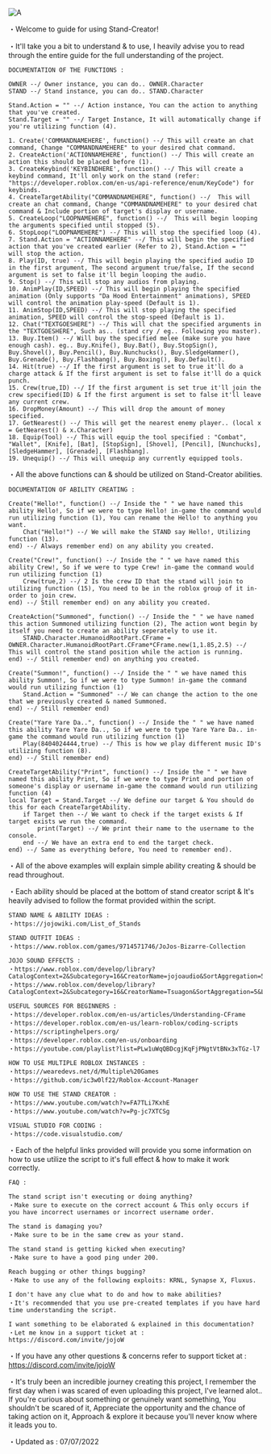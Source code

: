 
![A](https://user-images.githubusercontent.com/102848138/177808558-abf98882-34cc-4fe2-9a32-eff6e248569b.png)

・Welcome to guide for using Stand-Creator!

・It'll take you a bit to understand & to use, I heavily advise you to read through the entire guide for the full understanding of the project.

```
DOCUMENTATION OF THE FUNCTIONS :

OWNER --/ Owner instance, you can do.. OWNER.Character
STAND --/ Stand instance, you can do.. STAND.Character

Stand.Action = "" --/ Action instance, You can the action to anything that you've created.
Stand.Target = "" --/ Target Instance, It will automatically change if you're utilizing function (4).

1. Create('COMMANDNAMEHERE', function() --/ This will create an chat command, Change "COMMANDNAMEHERE" to your desired chat command.
2. CreateAction('ACTIONNAMEHERE', function() --/ This will create an action this should be placed before (1).
3. CreateKeybind('KEYBINDHERE', function() --/ This will create a keybind command, It'll only work on the stand (refer: "https://developer.roblox.com/en-us/api-reference/enum/KeyCode") for keybinds.
4. CreateTargetAbility("COMMANDNAMEHERE", function() --/  This will create an chat command, Change "COMMANDNAMEHERE" to your desired chat command & Include portion of target's display or username.
5. CreateLoop("LOOPNAMEHERE", function() --/  This will begin looping the arguments specified until stopped (5).
6. StopLoop("LOOPNAMEHERE") --/ This will stop the specified loop (4).
7. Stand.Action = "ACTIONNAMEHERE" --/ This will begin the specified action that you've created earlier (Refer to 2), Stand.Action = "" will stop the action.
8. Play(ID, true) --/ This will begin playing the specified audio ID in the first argument, The second argument true/false, If the second argument is set to false it'll begin looping the audio.
9. Stop() --/ This will stop any audios from playing.
10. AnimPlay(ID,SPEED) --/ This will begin playing the specified animation (Only supports "Da Hood Entertainment" animations), SPEED will control the animation play-speed (Default is 1).
11. AnimStop(ID,SPEED) --/ This will stop playing the specified animation, SPEED will control the stop-speed (Default is 1).
12. Chat("TEXTGOESHERE") --/ This will chat the specified arguments in the "TEXTGOESHERE", Such as.. (stand cry / eg.. Following you master).
13. Buy.Item() --/ Will buy the specified melee (make sure you have enough cash). eg.. Buy.Knife(), Buy.Bat(), Buy.StopSign(), Buy.Shovel(), Buy.Pencil(), Buy.Nunchucks(), Buy.SledgeHammer(), Buy.Grenade(), Buy.Flashbang(), Buy.Boxing(), Buy.Default().
14. Hit(true) --/ If the first argument is set to true it'll do a charge attack & If the first argument is set to false it'll do a quick punch.
15. Crew(true,ID) --/ If the first argument is set true it'll join the crew specified(ID) & If the first argument is set to false it'll leave any current crew.
16. DropMoney(Amount) --/ This will drop the amount of money specified.
17. GetNearest() --/ This will get the nearest enemy player.. (local x = GetNearest() & x.Character)
18. Equip(Tool) --/ This will equip the tool specified : "Combat", "Wallet", [Knife], [Bat], [StopSign], [Shovel], [Pencil], [Nunchucks], [SledgeHammer], [Grenade], [Flashbang].
19. Unequip() --/ This will unequip any currently equipped tools.
```
・All the above functions can & should be utilized on Stand-Creator abilities.

```
DOCUMENTATION OF ABILITY CREATING :

Create("Hello!", function() --/ Inside the " " we have named this ability Hello!, So if we were to type Hello! in-game the command would run utilizing function (1), You can rename the Hello! to anything you want.
    Chat("Hello!") --/ We will make the STAND say Hello!, Utilizing function (13).
end) --/ Always remember end) on any ability you created.

Create("Crew!", function() --/ Inside the " " we have named this ability Crew!, So if we were to type Crew! in-game the command would run utilizing function (1)
    Crew(true,2) --/ 2 Is the crew ID that the stand will join to utilizing function (15), You need to be in the roblox group of it in-order to join crew.
end) --/ Still remember end) on any ability you created.

CreateAction("Summoned", function() --/ Inside the " " we have named this action Summoned utilizing function (2), The action wont begin by itself you need to create an ability seperately to use it.
    STAND.Character.HumanoidRootPart.CFrame = OWNER.Character.HumanoidRootPart.CFrame*CFrame.new(1,1.85,2.5) --/ This will control the stand position while the action is running.
end) --/ Still remember end) on anything you created.

Create("Summon!", function() --/ Inside the " " we have named this ability Summon!, So if we were to type Summon! in-game the command would run utilizing function (1)
    Stand.Action = "Summoned" --/ We can change the action to the one that we previously created & named Summoned.
end) --/ Still remember end)

Create("Yare Yare Da..", function() --/ Inside the " " we have named this ability Yare Yare Da.., So if we were to type Yare Yare Da.. in-game the command would run utilizing function (1)
    Play(8404024444,true) --/ This is how we play different music ID's utilizing function (8).
end) --/ Still remember end)

CreateTargetAbility("Print", function() --/ Inside the " " we have named this ability Print, So if we were to type Print and portion of someone's display or username in-game the command would run utilizing function (4)
local Target = Stand.Target --/ We define our target & You should do this for each CreateTargetAbility.
    if Target then --/ We want to check if the target exists & If target exists we run the command.
        print(Target) --/ We print their name to the username to the console.
    end --/ We have an extra end to end the target check.
end) --/ Same as everything before, You need to remember end).
```
・All of the above examples will explain simple ability creating & should be read throughout.

・Each ability should be placed at the bottom of stand creator script & It's heavily advised to follow the format provided within the script.
```
STAND NAME & ABILITY IDEAS :
・https://jojowiki.com/List_of_Stands

STAND OUTFIT IDEAS :
・https://www.roblox.com/games/9714571746/JoJos-Bizarre-Collection 

JOJO SOUND EFFECTS :
・https://www.roblox.com/develop/library?CatalogContext=2&Subcategory=16&CreatorName=jojoaudio&SortAggregation=5&LegendExpanded=true&Category=9
・https://www.roblox.com/develop/library?CatalogContext=2&Subcategory=16&CreatorName=Tsuagon&SortAggregation=5&LegendExpanded=true&Category=9

USEFUL SOURCES FOR BEGINNERS :
・https://developer.roblox.com/en-us/articles/Understanding-CFrame
・https://developer.roblox.com/en-us/learn-roblox/coding-scripts
・https://scriptinghelpers.org/
・https://developer.roblox.com/en-us/onboarding
・https://youtube.com/playlist?list=PLw1uWqQBDcgjKqFjPNgtVtBNx3xTGz-l7

HOW TO USE MULTIPLE ROBLOX INSTANCES :
・https://wearedevs.net/d/Multiple%20Games
・https://github.com/ic3w0lf22/Roblox-Account-Manager

HOW TO USE THE STAND CREATOR :
・https://www.youtube.com/watch?v=FA7TLi7KxhE
・https://www.youtube.com/watch?v=Pg-jc7XTCSg

VISUAL STUDIO FOR CODING :
・https://code.visualstudio.com/
```
・Each of the helpful links provided will provide you some information on how to use utilize the script to it's full effect & how to make it work correctly.

```
FAQ :

The stand script isn't executing or doing anything?
・Make sure to execute on the correct account & This only occurs if you have incorrect usernames or incorrect username order.

The stand is damaging you?
・Make sure to be in the same crew as your stand.

The stand stand is getting kicked when executing?
・Make sure to have a good ping under 200.

Reach bugging or other things bugging?
・Make to use any of the following exploits: KRNL, Synapse X, Fluxus.

I don't have any clue what to do and how to make abilities?
・It's recommended that you use pre-created templates if you have hard time understanding the script.

I want something to be elaborated & explained in this documentation?
・Let me know in a support ticket at : https://discord.com/invite/jojoW
```
・If you have any other questions & concerns refer to support ticket at : https://discord.com/invite/jojoW

・It's truly been an incredible journey creating this project, I remember the first day when i was scared of even uploading this project, I've learned alot.. If you're curious about something or genuinely want something, You shouldn't be scared of it, Appreciate the opportunity and the chance of taking action on it, Approach & explore it because you'll never know where it leads you to.

・Updated as : 07/07/2022
